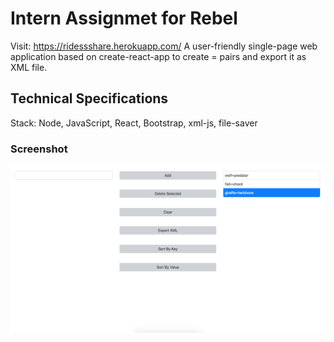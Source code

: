 # Intern Assignmet for Rebel
Visit: https://ridessshare.herokuapp.com/
A user-friendly single-page web application based on create-react-app to create <key>=<value> pairs and export it as XML file.

## Technical Specifications
Stack: Node, JavaScript, React, Bootstrap, xml-js, file-saver

### Screenshot
![Screenshot](./docs/Screenshot.png)



